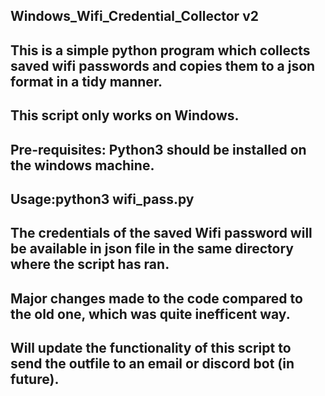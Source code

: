 ## Windows_Wifi_Credential_Collector v2

## This is a simple python program which collects saved wifi passwords and copies them to a json format in a tidy manner.
## This script only works on Windows.

## Pre-requisites: Python3 should be installed on the windows machine.

## Usage:python3 wifi_pass.py

## The credentials of the saved Wifi password will be available in json file in the same directory where the script has ran.
## Major changes made to the code compared to the old one, which was quite inefficent way.

## Will update the functionality of this script to send the outfile to an email or discord bot (in future).
